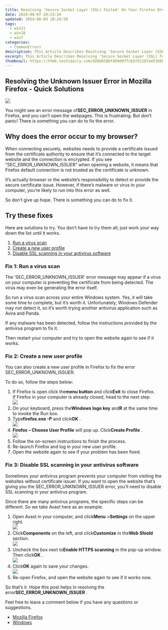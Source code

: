 ```yaml
---
title: Resolving 'Secure Socket Layer (SSL) Failed' On Your Firefox Browser
date: 2024-08-07 20:23:34
updated: 2024-08-09 10:24:50
tags:
  - win11
  - win10
  - win7
categories:
  - CommonErrors
description: This Article Describes Resolving 'Secure Socket Layer (SSL) Failed' On Your Firefox Browser
excerpt: This Article Describes Resolving 'Secure Socket Layer (SSL) Failed' On Your Firefox Browser
thumbnail: https://thmb.techidaily.com/d26b018bfd09d9f7c63fd1187a4536965f1d2b0dee90272569c4cc402ddd818e.jpg
---
```


## Resolving the Unknown Issuer Error in Mozilla Firefox - Quick Solutions

![](https://images.drivereasy.com/wp-content/uploads/2018/12/img_5c11ffb5cd5be.jpg)

 You might see an error message of**SEC\_ERROR\_UNKNOWN\_ISSUER** in Firefox, and you can’t open the webpages. This is frustrating. But don’t panic! There is something you can do to fix the error.

## Why does the error occur to my browser?

 When connecting securely, websites needs to provide a certificate issued from the certificate authority to ensure that it’s connected to the target website and the connection is encrypted. If you see “SEC\_ERROR\_UNKNOWN\_ISSUER” when opening a website, it means that Firefox default connection is not trusted as the certificate is unknown.

 It’s actually browser or the website’s responsibility to detect or provide the secure certificate issue. However, if there’s malware or virus in your computer, you’re likely to run into this error as well.

So don’t give up hope. There is something you can do to fix it.

## Try these fixes

 Here are solutions to try. You don’t have to try them all; just work your way down the list until it works.

1. [Run a virus scan](https://tools.techidaily.com/drivereasy/download/)
2. [Create a new user profile](https://tools.techidaily.com/drivereasy/download/)
3. [Disable SSL scanning in your antivirus software](https://tools.techidaily.com/drivereasy/download/)

### Fix 1: Run a virus scan

 The ‘SEC\_ERROR\_UNKNOWN\_ISSUER’ error message may appear if a virus on your computer is preventing the certificate from being detected. The virus may even be generating the error itself.

 So run a virus scan across your entire Windows system. Yes, it will take some time to complete, but it’s worth it. Unfortunately, Windows Defender may not detect it, so it’s worth trying another antivirus application such as Avira and Panda.

 If any malware has been detected, follow the instructions provided by the antivirus program to fix it.

 Then restart your computer and try to open the website again to see if it works.

### Fix 2: Create a new user profile

 You can also create a new user profile in Firefox to fix the error SEC\_ERROR\_UNKNOWN\_ISSUER.

To do so, follow the steps below:

1. If Firefox is open click the**menu button** and click**Exit** to close Firefox.  
 If Firefox in your computer is already closed, head to the next step.  
![](https://images.drivereasy.com/wp-content/uploads/2018/12/img_5c12025bb9964.jpg)
2. On your keyboard, press the**Windows logo key** and**R** at the same time to invoke the Run box.
3. Type**firefox.exe -P** and click**OK** .  
![](https://images.drivereasy.com/wp-content/uploads/2018/12/img_5c1202b7e8d62.jpg)
4. **Firefox – Choose User Profile** will pop up. Click**Create Profile** .  
![](https://images.drivereasy.com/wp-content/uploads/2018/12/img_5c12020cdc034.png)
5. Follow the on-screen instructions to finish the process.
6. Re-launch Firefox and log in your new user profile.
7. Open the website again to see if your problem has been fixed.

### Fix 3: Disable SSL scanning in your antivirus software

 Sometimes your antivirus program prevents your computer from visiting the websites without certificate issuer. If you want to open the website that’s giving you the SEC\_ERROR\_UNKNOWN\_ISSUER error, you’ll need to disable SSL scanning in your antivirus program.

 Since there are many antivirus programs, the specific steps can be different. So we take Avast here as an example.

1. Open Avast in your computer, and click**Menu** \>**Settings** on the upper right.  
![](https://images.drivereasy.com/wp-content/uploads/2018/12/img_5c1200fecc285.jpg)
2. Click**Components** on the left, and click**Customize** in the**Web Shield** section.  
![](https://images.drivereasy.com/wp-content/uploads/2018/12/img_5c1200c760b7e.jpg)
3. Uncheck the box next to**Enable HTTPS scanning** in the pop-up window. Then click**OK** .  
![](https://images.drivereasy.com/wp-content/uploads/2018/12/img_5c12013f88f23.jpg)
4. Click**OK** again to save your changes.  
![](https://images.drivereasy.com/wp-content/uploads/2018/12/img_5c12019e3eba4.jpg)
5. Re-open Firefox, and open the website again to see if it works now.

 So that’s it. Hope this post helps in resolving the error**SEC\_ERROR\_UNKNOWN\_ISSUER** .

 Feel free to leave a comment below if you have any questions or suggestions.

* [Mozilla Firefox](https://tools.techidaily.com/drivereasy/download/)
* [Windows](https://tools.techidaily.com/drivereasy/download/)

<ins class="adsbygoogle"
     style="display:block"
     data-ad-format="autorelaxed"
     data-ad-client="ca-pub-7571918770474297"
     data-ad-slot="1223367746"></ins>



<ins class="adsbygoogle"
     style="display:block"
     data-ad-client="ca-pub-7571918770474297"
     data-ad-slot="8358498916"
     data-ad-format="auto"
     data-full-width-responsive="true"></ins>
